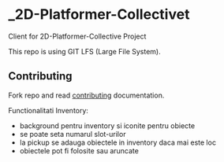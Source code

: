 # _2D-Platformer-Collectivet
Client for 2D-Platformer-Collective Project

This repo is using GIT LFS (Large File System).

## Contributing
Fork repo and read [contributing](https://github.com/UPB-Graphics/2D-Platformer-Collective/blob/main/CONTRIBUTING.md) documentation.

Functionalitati Inventory:
- background pentru inventory si iconite pentru obiecte
- se poate seta numarul slot-urilor
- la pickup se adauga obiectele in inventory daca mai este loc
- obiectele pot fi folosite sau aruncate 
